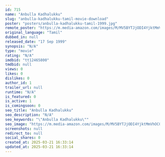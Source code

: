 ```yaml
---
id: 715
name: "Anbulla Kadhalukku"
slug: "anbulla-kadhalukku-tamil-movie-download"
poster: "posters/anbulla-kadhalukku-tamil-1999.jpg"
remote_poster: "https://m.media-amazon.com/images/M/MV5BYTJjODI4YjktMmVhOC00MjY3LWI3NTgtYWM3NGJmZmM2Y2Y1XkEyXkFqcGdeQXVyOTk3NTc2MzE@._V1_SX300.jpg"
original_language: "Tamil"
dubbed_in: null
released_date: "17 Sep 1999"
synopsis: "N/A"
type: "movie"
rating: "N/A"
imdbid: "tt12465800"
tmdbid: null
views: 0
likes: 0
dislikes: 0
author_id: 1
trailer_url: null
runtime: "N/A"
is_featured: 0
is_active: 1
is_comingsoon: 0
seo_title: "Anbulla Kadhalukku"
seo_description: "N/A"
seo_keywords: "\"Anbulla Kadhalukku\""
seo_image: "https://m.media-amazon.com/images/M/MV5BYTJjODI4YjktMmVhOC00MjY3LWI3NTgtYWM3NGJmZmM2Y2Y1XkEyXkFqcGdeQXVyOTk3NTc2MzE@._V1_SX300.jpg"
screenshots: null
redirect_to: null
social_shares: 0
created_at: 2025-03-21 16:33:14
updated_at: 2025-03-21 16:33:14
---
```


